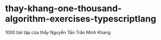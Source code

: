 # thay-khang-one-thousand-algorithm-exercises-typescriptlang
1000 bài tập của thầy Nguyễn Tấn Trần Minh Khang
